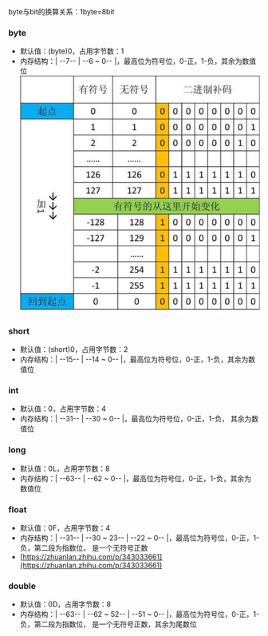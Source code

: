 byte与bit的换算关系：1byte=8bit

### byte
* 默认值：(byte)0，占用字节数：1
* 内存结构：| --7-- | --6 ~ 0-- |，最高位为符号位，0-正，1-负，其余为数值位
![img.png](img.png)

### short
* 默认值：(short)0，占用字节数：2
* 内存结构：| --15-- | --14 ~ 0-- |，最高位为符号位，0-正，1-负，其余为数值位

### int
* 默认值：0，占用字节数：4
* 内存结构：| --31-- | --30 ~ 0-- |，最高位为符号位，0-正，1-负，
其余为数值位

### long
* 默认值：0L，占用字节数：8
* 内存结构：| --63-- | --62 ~ 0-- |，最高位为符号位，0-正，1-负，其余为
数值位

### float
* 默认值：0F，占用字节数：4
* 内存结构：| --31-- | --30 ~ 23-- | --22 ~ 0-- |，最高位为符号位，0-正，1-负，第二段为指数位，
是一个无符号正数
* [https://zhuanlan.zhihu.com/p/343033661](https://zhuanlan.zhihu.com/p/343033661)

### double
* 默认值：0D，占用字节数：8
* 内存结构：| --63-- | --62 ~ 52-- | --51 ~ 0-- |，最高位为符号位，0-正，1-负，第二段为指数位，
  是一个无符号正数，其余为尾数位